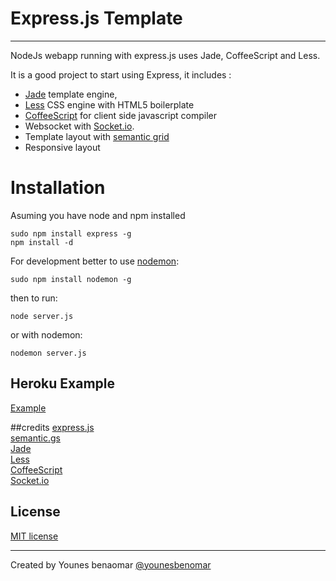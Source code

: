 # Express.js Template
-----------

NodeJs webapp running with express.js
uses Jade, CoffeeScript and Less.

It is a good project to start using Express, it includes :
- [Jade](http://jade-lang.com/) template engine, 
- [Less](http://lesscss.org/) CSS engine with HTML5 boilerplate
- [CoffeeScript](http://coffeescript.org/) for client side javascript compiler
- Websocket with [Socket.io](http://socket.io/).
- Template layout with [semantic grid](http://semantic.gs/)
- Responsive layout



# Installation

Asuming you have node and npm installed

```
sudo npm install express -g
npm install -d
````


For development better to use [nodemon](https://github.com/remy/nodemon/):

````
sudo npm install nodemon -g
````

then to run:

`node server.js`

or with nodemon:

`nodemon server.js`


## Heroku Example

[Example](http://expressjs-template.herokuapp.com/)

##credits
[express.js](http://expressjs.com/)<br />
[semantic.gs](http://semantic.gs/)<br />
[Jade](http://jade-lang.com/)<br />
[Less](http://lesscss.org/)<br />
[CoffeeScript](http://coffeescript.org/) <br />
[Socket.io](http://socket.io/)<br />


## License
[MIT license](http://www.opensource.org/licenses/mit-license.php)

-----------
Created by Younes benaomar [@younesbenomar](https://twitter.com/younesbenomar)